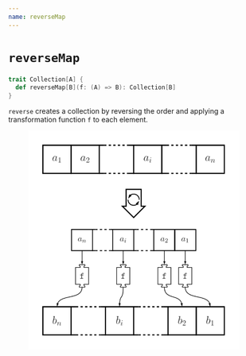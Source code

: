 ```yaml
---
name: reverseMap
---
```


# `reverseMap`

~~~ scala
trait Collection[A] {
  def reverseMap[B](f: (A) => B): Collection[B]
}
~~~

`reverse` creates a collection by reversing the order and applying a transformation function `f` to each element.

<figure class="diagram">
  <img src="images/reverseMap.svg" alt="reverseMap function">
  <!-- <figcaption class="diagram-desc"></figcaption> -->
</figure>
